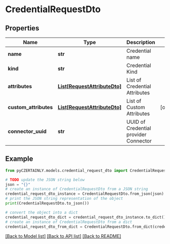 # CredentialRequestDto


## Properties

Name | Type | Description | Notes
------------ | ------------- | ------------- | -------------
**name** | **str** | Credential name | 
**kind** | **str** | Credential Kind | 
**attributes** | [**List[RequestAttributeDto]**](RequestAttributeDto.md) | List of Credential Attributes | 
**custom_attributes** | [**List[RequestAttributeDto]**](RequestAttributeDto.md) | List of Custom Attributes | [optional] 
**connector_uuid** | **str** | UUID of Credential provider Connector | 

## Example

```python
from pyCZERTAINLY.models.credential_request_dto import CredentialRequestDto

# TODO update the JSON string below
json = "{}"
# create an instance of CredentialRequestDto from a JSON string
credential_request_dto_instance = CredentialRequestDto.from_json(json)
# print the JSON string representation of the object
print(CredentialRequestDto.to_json())

# convert the object into a dict
credential_request_dto_dict = credential_request_dto_instance.to_dict()
# create an instance of CredentialRequestDto from a dict
credential_request_dto_from_dict = CredentialRequestDto.from_dict(credential_request_dto_dict)
```
[[Back to Model list]](../README.md#documentation-for-models) [[Back to API list]](../README.md#documentation-for-api-endpoints) [[Back to README]](../README.md)


